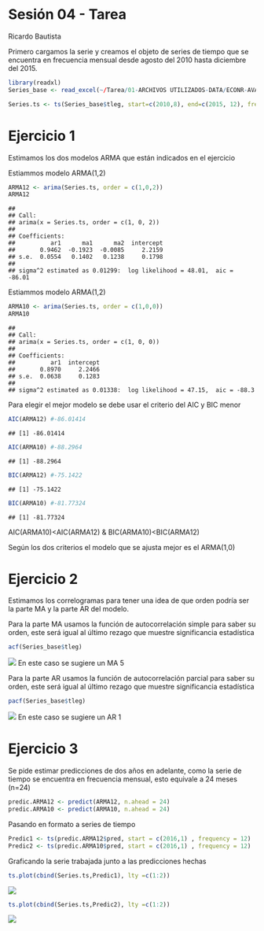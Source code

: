 Sesión 04 - Tarea
================
Ricardo Bautista

Primero cargamos la serie y creamos el objeto de series de tiempo que se
encuentra en frecuencia mensual desde agosto del 2010 hasta diciembre
del 2015.

``` r
library(readxl)
Series_base <- read_excel(~/Tarea/01-ARCHIVOS UTILIZADOS-DATA/ECONR-AVA-SESION 4-TAREA-1.1-DATA.xlsx")
```

``` r
Series.ts <- ts(Series_base$tleg, start=c(2010,8), end=c(2015, 12), frequency = 12)
```

# Ejercicio 1

Estimamos los dos modelos ARMA que están indicados en el ejercicio

Estiammos modelo ARMA(1,2)

``` r
ARMA12 <- arima(Series.ts, order = c(1,0,2))
ARMA12
```

    ## 
    ## Call:
    ## arima(x = Series.ts, order = c(1, 0, 2))
    ## 
    ## Coefficients:
    ##          ar1      ma1      ma2  intercept
    ##       0.9462  -0.1923  -0.0085     2.2159
    ## s.e.  0.0554   0.1402   0.1238     0.1798
    ## 
    ## sigma^2 estimated as 0.01299:  log likelihood = 48.01,  aic = -86.01

Estiammos modelo ARMA(1,2)

``` r
ARMA10 <- arima(Series.ts, order = c(1,0,0))
ARMA10
```

    ## 
    ## Call:
    ## arima(x = Series.ts, order = c(1, 0, 0))
    ## 
    ## Coefficients:
    ##          ar1  intercept
    ##       0.8970     2.2466
    ## s.e.  0.0638     0.1283
    ## 
    ## sigma^2 estimated as 0.01338:  log likelihood = 47.15,  aic = -88.3

Para elegir el mejor modelo se debe usar el criterio del AIC y BIC menor

``` r
AIC(ARMA12) #-86.01414
```

    ## [1] -86.01414

``` r
AIC(ARMA10) #-88.2964
```

    ## [1] -88.2964

``` r
BIC(ARMA12) #-75.1422
```

    ## [1] -75.1422

``` r
BIC(ARMA10) #-81.77324
```

    ## [1] -81.77324

AIC(ARMA10)&lt;AIC(ARMA12) & BIC(ARMA10)&lt;BIC(ARMA12)

Según los dos criterios el modelo que se ajusta mejor es el ARMA(1,0)

# Ejercicio 2

Estimamos los correlogramas para tener una idea de que orden podría ser
la parte MA y la parte AR del modelo.

Para la parte MA usamos la función de autocorrelación simple para saber
su orden, este será igual al último rezago que muestre significancia
estadística

``` r
acf(Series_base$tleg)
```

![](TAREA_ECONR_AVA_S4_BAUTISTA_HUERTA_files/figure-gfm/unnamed-chunk-6-1.png)<!-- -->
En este caso se sugiere un MA 5

Para la parte AR usamos la función de autocorrelación parcial para saber
su orden, este será igual al último rezago que muestre significancia
estadística

``` r
pacf(Series_base$tleg)
```

![](TAREA_ECONR_AVA_S4_BAUTISTA_HUERTA_files/figure-gfm/unnamed-chunk-7-1.png)<!-- -->
En este caso se sugiere un AR 1

# Ejercicio 3

Se pide estimar predicciones de dos años en adelante, como la serie de
tiempo se encuentra en frecuencia mensual, esto equivale a 24 meses
(n=24)

``` r
predic.ARMA12 <- predict(ARMA12, n.ahead = 24)
predic.ARMA10 <- predict(ARMA10, n.ahead = 24)
```

Pasando en formato a series de tiempo

``` r
Predic1 <- ts(predic.ARMA12$pred, start = c(2016,1) , frequency = 12)
Predic2 <- ts(predic.ARMA10$pred, start = c(2016,1) , frequency = 12)
```

Graficando la serie trabajada junto a las predicciones hechas

``` r
ts.plot(cbind(Series.ts,Predic1), lty =c(1:2))
```

![](TAREA_ECONR_AVA_S4_BAUTISTA_HUERTA_files/figure-gfm/unnamed-chunk-10-1.png)<!-- -->

``` r
ts.plot(cbind(Series.ts,Predic2), lty =c(1:2))
```

![](TAREA_ECONR_AVA_S4_BAUTISTA_HUERTA_files/figure-gfm/unnamed-chunk-10-2.png)<!-- -->
